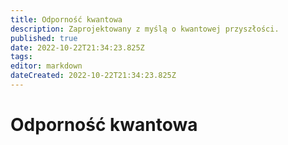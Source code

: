 ```yaml
---
title: Odporność kwantowa
description: Zaprojektowany z myślą o kwantowej przyszłości.
published: true
date: 2022-10-22T21:34:23.825Z
tags: 
editor: markdown
dateCreated: 2022-10-22T21:34:23.825Z
---
```


# Odporność kwantowa